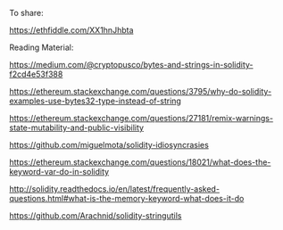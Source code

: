 
To share:

https://ethfiddle.com/XX1hnJhbta


Reading Material:

https://medium.com/@cryptopusco/bytes-and-strings-in-solidity-f2cd4e53f388

https://ethereum.stackexchange.com/questions/3795/why-do-solidity-examples-use-bytes32-type-instead-of-string

https://ethereum.stackexchange.com/questions/27181/remix-warnings-state-mutability-and-public-visibility

https://github.com/miguelmota/solidity-idiosyncrasies

https://ethereum.stackexchange.com/questions/18021/what-does-the-keyword-var-do-in-solidity

http://solidity.readthedocs.io/en/latest/frequently-asked-questions.html#what-is-the-memory-keyword-what-does-it-do

https://github.com/Arachnid/solidity-stringutils


